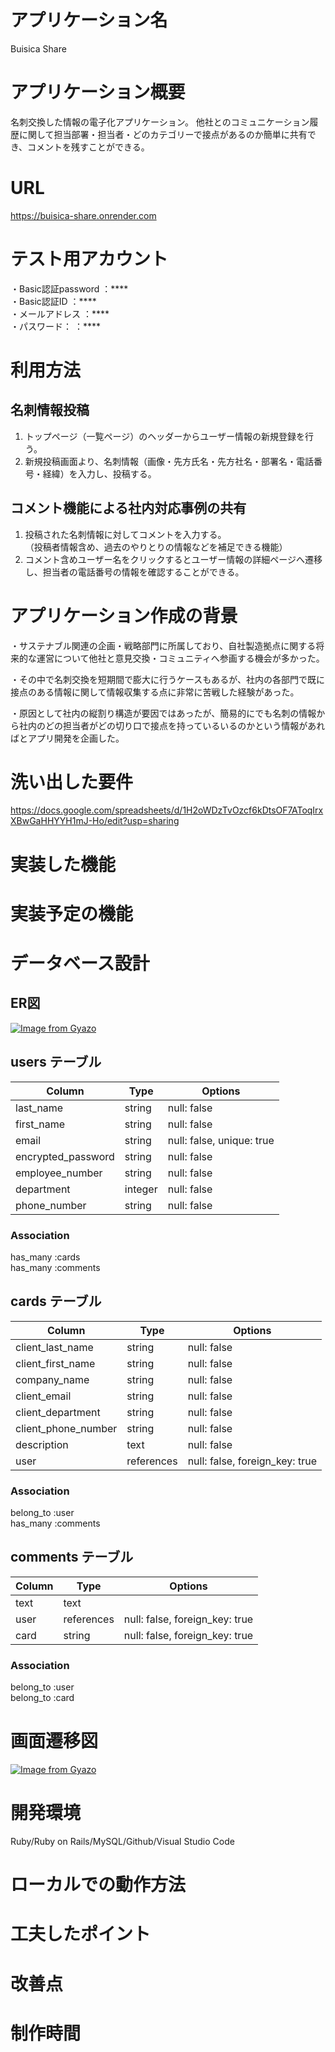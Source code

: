 # アプリケーション名
  Buisica Share

# アプリケーション概要
  名刺交換した情報の電子化アプリケーション。
  他社とのコミュニケーション履歴に関して担当部署・担当者・どのカテゴリーで接点があるのか簡単に共有でき、コメントを残すことができる。

# URL
  https://buisica-share.onrender.com

# テスト用アカウント
・Basic認証password ：****  
・Basic認証ID       ：****  
・メールアドレス      ：****  
・パスワード：        ：****

# 利用方法

## 名刺情報投稿
1. トップページ（一覧ページ）のヘッダーからユーザー情報の新規登録を行う。
2. 新規投稿画面より、名刺情報（画像・先方氏名・先方社名・部署名・電話番号・経緯）を入力し、投稿する。

## コメント機能による社内対応事例の共有
1. 投稿された名刺情報に対してコメントを入力する。  
  （投稿者情報含め、過去のやりとりの情報などを補足できる機能）
2. コメント含めユーザー名をクリックするとユーザー情報の詳細ページへ遷移し、担当者の電話番号の情報を確認することができる。




# アプリケーション作成の背景
・サステナブル関連の企画・戦略部門に所属しており、自社製造拠点に関する将来的な運営について他社と意見交換・コミュニティへ参画する機会が多かった。

・その中で名刺交換を短期間で膨大に行うケースもあるが、社内の各部門で既に接点のある情報に関して情報収集する点に非常に苦戦した経験があった。

・原因として社内の縦割り構造が要因ではあったが、簡易的にでも名刺の情報から社内のどの担当者がどの切り口で接点を持っているいるのかという情報があればとアプリ開発を企画した。


# 洗い出した要件
https://docs.google.com/spreadsheets/d/1H2oWDzTvOzcf6kDtsOF7AToqIrxXBwGaHHYYH1mJ-Ho/edit?usp=sharing

# 実装した機能

# 実装予定の機能






# データベース設計

## ER図
[![Image from Gyazo](https://i.gyazo.com/9125156540304fcb0c9f6ddf2c54f1cd.png)](https://gyazo.com/9125156540304fcb0c9f6ddf2c54f1cd)

## users テーブル

| Column             | Type    | Options                   |
| ------------------ | ------- | ------------------------- |
| last_name          | string  | null: false               |
| first_name         | string  | null: false               |
| email              | string  | null: false, unique: true |
| encrypted_password | string  | null: false               |
| employee_number    | string  | null: false               |
| department         | integer | null: false               |
| phone_number       | string  | null: false               |

### Association

has_many :cards  
has_many :comments

## cards テーブル

| Column              | Type       | Options                        |
| ------------------- | ---------- | ------------------------------ |
| client_last_name    | string     | null: false                    |
| client_first_name   | string     | null: false                    |
| company_name        | string     | null: false                    |
| client_email        | string     | null: false                    |
| client_department   | string     | null: false                    |
| client_phone_number | string     | null: false                    |
| description         | text       | null: false                    |
| user                | references | null: false, foreign_key: true |

### Association

belong_to :user  
has_many  :comments

## comments テーブル

| Column             | Type       | Options                        |
| ------------------ | ---------- | ------------------------------ |
| text               | text       |                                |
| user               | references | null: false, foreign_key: true |
| card               | string     | null: false, foreign_key: true |

### Association

belong_to :user  
belong_to :card


# 画面遷移図

[![Image from Gyazo](https://i.gyazo.com/c6aa3e642652e306a24e92e1faf39bc4.png)](https://gyazo.com/c6aa3e642652e306a24e92e1faf39bc4)

# 開発環境
Ruby/Ruby on Rails/MySQL/Github/Visual Studio Code

# ローカルでの動作方法

# 工夫したポイント

# 改善点

# 制作時間
